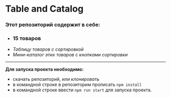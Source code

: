 # Table and Catalog

### Этот репозиторий содержит в себе:

- ### **15 товаров**
- _Таблицу товаров с сортировкой_
- _Мини-каталог этих товаров с кнопками сортировки_

---

**Для запуска проекта необходимо:**

- скачать репозиторий, _или клонировать_
- в командной строке в репозиторим прописать `npm install`
- в командной строке ввести `npm run start` для запуска проекта.
